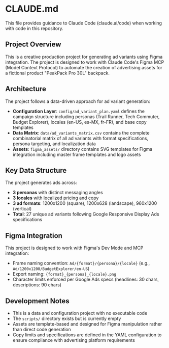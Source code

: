 # CLAUDE.md

This file provides guidance to Claude Code (claude.ai/code) when working with code in this repository.

## Project Overview

This is a creative production project for generating ad variants using Figma integration. The project is designed to work with Claude Code's Figma MCP (Model Context Protocol) to automate the creation of advertising assets for a fictional product "PeakPack Pro 30L" backpack.

## Architecture

The project follows a data-driven approach for ad variant generation:

- **Configuration Layer**: `config/ad_variant_plan.yaml` defines the campaign structure including personas (Trail Runner, Tech Commuter, Budget Explorer), locales (en-US, es-MX, fr-FR), and base copy templates
- **Data Matrix**: `data/ad_variants_matrix.csv` contains the complete combinatorial matrix of all ad variants with format specifications, persona targeting, and localization data
- **Assets**: `figma_assets/` directory contains SVG templates for Figma integration including master frame templates and logo assets

## Key Data Structure

The project generates ads across:
- **3 personas** with distinct messaging angles
- **3 locales** with localized pricing and copy
- **3 ad formats**: 1200x1200 (square), 1200x628 (landscape), 960x1200 (vertical)
- **Total**: 27 unique ad variants following Google Responsive Display Ads specifications

## Figma Integration

This project is designed to work with Figma's Dev Mode and MCP integration:
- Frame naming convention: `Ad/{format}/{persona}/{locale}` (e.g., `Ad/1200x1200/BudgetExplorer/en-US`)
- Export naming: `{format}_{persona}_{locale}.png`
- Character limits enforced per Google Ads specs (headlines: 30 chars, descriptions: 90 chars)

## Development Notes

- This is a data and configuration project with no executable code
- The `scripts/` directory exists but is currently empty
- Assets are template-based and designed for Figma manipulation rather than direct code generation
- Copy limits and specifications are defined in the YAML configuration to ensure compliance with advertising platform requirements